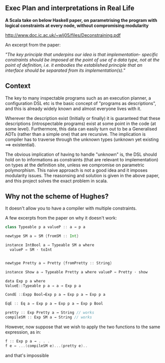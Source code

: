 ## Exec Plan and interpretations in Real Life


**A Scala take on below Haskell paper, on parametrising the program with logical constraints at every node, without compromising modularity**

http://www.doc.ic.ac.uk/~wlj05/files/Deconstraining.pdf

An excerpt from the paper:


_"The key principle that underpins our idea is that implementation- specific constraints should be imposed at the point of use of a data type, not at the point of definition, i.e. it embodies the established principle that an interface should be separated from its implementation(s)."_


## Context

The key to many inspectable programs such as an execution planner, a configuration DSL etc is the basic concept of "programs as descriptions", and this is already widely known and almost everyone lives with it. 

Wherever the description exist (Initially or finally) it is guaranteed that these descriptions (introspectable programs) exist at some point in the code (at some level). Furthermore, this data can easily turn out to be a Generalised ADTs (rather than a simple one) that are recursive. The implication is compiler has to traverse through the unknown types (unknown yet existing ==> existential). 

The obvious implication of having to handle "unknown" is, the DSL should hold on to informations as constraints (that are relevant to implementation) on types at the definition site, unless we compromise on parametric polymorphism. This naive approach is not a good idea and it imposes modularity issues. The reasonsing and solution is given in the above paper, and this project solves the exact problem in scala.


## Why not the scheme of Hughes?

It doesn't allow you to have a compiler with multiple constraints.


A few excerpts from the paper on why it doesn't work:

```scala
class Typeable p a valueP :: a → p a
```

```scala
newtype SM a = SM {fromSM :: Int}

instance IntBool a ⇒ Typeable SM a where
  valueP = SM · toInt
```

```scala

newtype Pretty a = Pretty {fromPretty :: String}

instance Show a ⇒ Typeable Pretty a where valueP = Pretty · show

```

```scala
data Exp p a where
ValueE::Typeable p a ⇒ a → Exp p a

CondE ::Expp Bool→Exp p a → Exp p a → Exp p a 

EqE :: Eq a ⇒ Exp p a → Exp p a → Exp p Bool
```


```scala
pretty :: Exp Pretty a → String // works
compileSM :: Exp SM a → String // works


```

 However, now suppose that we wish to apply the two functions to the same expression, as in:

```scala
f :: Exp p a → . . .
f e = ...(compileSM e)...(pretty e)..
```

and that's impossible
